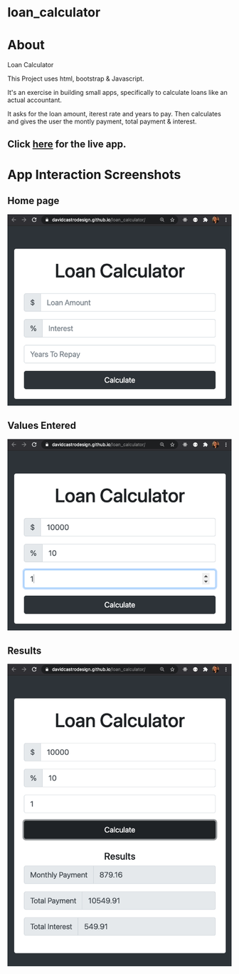# loan_calculator

# About

Loan Calculator

This Project uses html, bootstrap & Javascript.

It's an exercise in building small apps, specifically to calculate loans like an actual accountant.

It asks for the loan amount, iterest rate and years to pay.
Then calculates and gives the user the montly payment, total payment & interest.

## Click [here](https://davidcastrodesign.github.io/loan_calculator/) for the live app.

# App Interaction Screenshots

## Home page

![Home Page](img/loan_calculator_1.png?raw=true 'Home Page')

## Values Entered

![Values Entered](img/loan_calculator_2.png?raw=true 'Values Entered')

## Results

![Results](img/loan_calculator3.png?raw=true 'Results')
